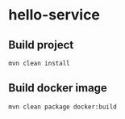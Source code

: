 # hello-service


## Build project
`mvn clean install`

## Build docker image
`mvn clean package docker:build`